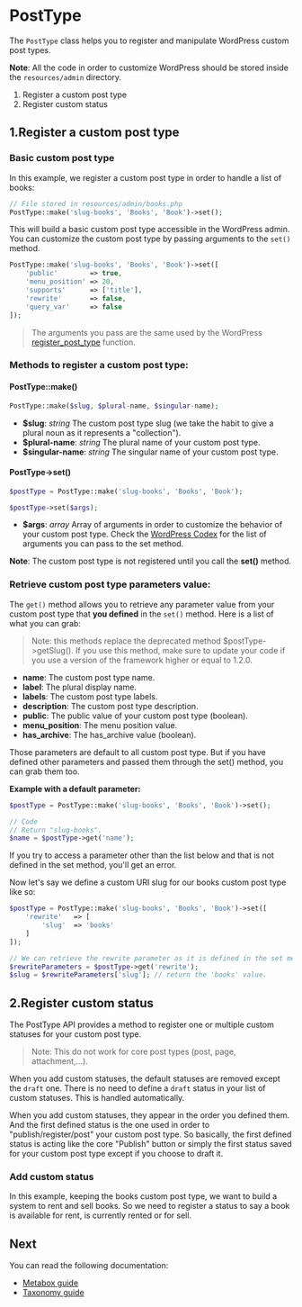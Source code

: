 PostType
========

The `PostType` class helps you to register and manipulate WordPress custom post types.

**Note**: All the code in order to customize WordPress should be stored inside the `resources/admin` directory.

1. Register a custom post type
2. Register custom status

1.Register a custom post type
-----------------------------

### Basic custom post type

In this example, we register a custom post type in order to handle a list of books:

```php
// File stored in resources/admin/books.php
PostType::make('slug-books', 'Books', 'Book')->set();
```

This will build a basic custom post type accessible in the WordPress admin. You can customize the custom post type by passing arguments to the `set()` method.

```php
PostType::make('slug-books', 'Books', 'Book')->set([
    'public'        => true,
    'menu_position' => 20,
    'supports'      => ['title'],
    'rewrite'       => false,
    'query_var'     => false
]);
```

> The arguments you pass are the same used by the WordPress [register_post_type](http://codex.wordpress.org/Function_Reference/register_post_type) function.

### Methods to register a custom post type:
#### PostType::make()

```php
PostType::make($slug, $plural-name, $singular-name);
```

* **$slug**: _string_ The custom post type slug (we take the habit to give a plural noun as it represents a "collection").
* **$plural-name**: _string_ The plural name of your custom post type.
* **$singular-name**: _string_ The singular name of your custom post type.

#### PostType->set()

```php
$postType = PostType::make('slug-books', 'Books', 'Book');

$postType->set($args);
```

* **$args**: _array_ Array of arguments in order to customize the behavior of your custom post type. Check the [WordPress Codex](http://codex.wordpress.org/Function_Reference/register_post_type) for the list of arguments you can pass to the set method.
 
**Note**: The custom post type is not registered until you call the **set()** method.

### Retrieve custom post type parameters value:

The `get()` method allows you to retrieve any parameter value from your custom post type that **you defined** in the `set()` method. Here is a list of what you can grab:

> Note: this methods replace the deprecated method $postType->getSlug(). If you use this method, make sure to update your code if you use a version of the framework higher  or equal to 1.2.0.

- **name**: The custom post type name. 
- **label**: The plural display name.
- **labels**: The custom post type labels.
- **description**: The custom post type description.
- **public**: The public value of your custom post type (boolean).
- **menu_position**: The menu position value.
- **has_archive**: The has_archive value (boolean).

Those parameters are default to all custom post type. But if you have defined other parameters and passed them through the set() method, you can grab them too.

**Example with a default parameter:**

```php
$postType = PostType::make('slug-books', 'Books', 'Book')->set();

// Code
// Return "slug-books".
$name = $postType->get('name');
```

If you try to access a parameter other than the list below and that is not defined in the set method, you'll get an error.

Now let's say we define a custom URI slug for our books custom post type like so:

```php
$postType = PostType::make('slug-books', 'Books', 'Book')->set([
	'rewrite'	=> [
		'slug'	=> 'books'
	]
]);

// We can retrieve the rewrite parameter as it is defined in the set method.
$rewriteParameters = $postType->get('rewrite');
$slug = $rewriteParameters['slug']; // return the 'books' value.
```

2.Register custom status
------------------------

The PostType API provides a method to register one or multiple custom statuses for your custom post type.

> Note: This do not work for core post types (post, page, attachment,...).

When you add custom statuses, the default statuses are removed except the `draft` one. There is no need to define a `draft` status in your list of custom statuses. This is handled automatically.

When you add custom statuses, they appear in the order you defined them. And the first defined status is the one used in order to "publish/register/post" your custom post type. So basically, the first defined status is acting like the core "Publish" button or simply the first status saved for your custom post type except if you choose to draft it.

### Add custom status

In this example, keeping the books custom post type, we want to build a system to rent and sell books. So we need to register a status to say a book is available for rent, is currently rented or for sell.

Next
----
You can read the following documentation:

* [Metabox guide](http://framework.themosis.com/docs/metabox/)
* [Taxonomy guide](http://framework.themosis.com/docs/taxonomy/)